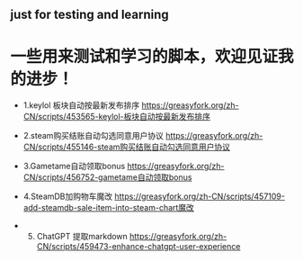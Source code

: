 ## just for testing and learning

# 一些用来测试和学习的脚本，欢迎见证我的进步！

* 1.keylol 板块自动按最新发布排序  https://greasyfork.org/zh-CN/scripts/453565-keylol-板块自动按最新发布排序

* 2.steam购买结账自动勾选同意用户协议 https://greasyfork.org/zh-CN/scripts/455146-steam购买结账自动勾选同意用户协议

* 3.Gametame自动领取bonus https://greasyfork.org/zh-CN/scripts/456752-gametame自动领取bonus

* 4.SteamDB加购物车魔改 https://greasyfork.org/zh-CN/scripts/457109-add-steamdb-sale-item-into-steam-chart魔改

* 5. ChatGPT 提取markdown https://greasyfork.org/zh-CN/scripts/459473-enhance-chatgpt-user-experience
